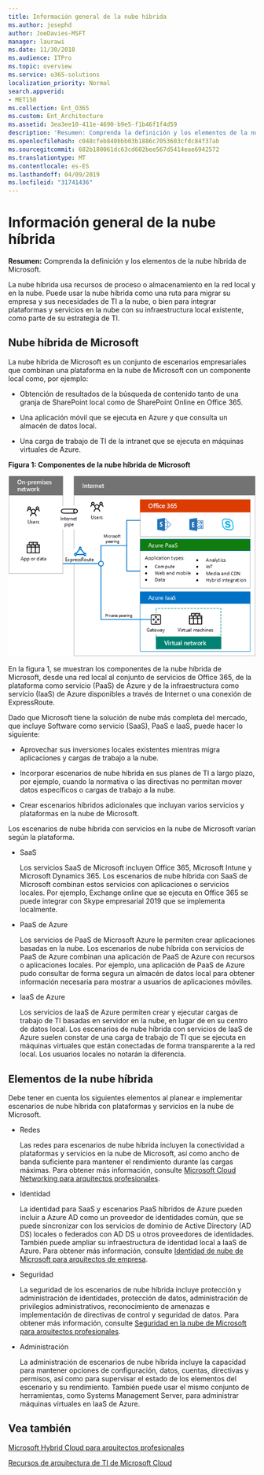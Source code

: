 ```yaml
---
title: Información general de la nube híbrida
ms.author: josephd
author: JoeDavies-MSFT
manager: laurawi
ms.date: 11/30/2018
ms.audience: ITPro
ms.topic: overview
ms.service: o365-solutions
localization_priority: Normal
search.appverid:
- MET150
ms.collection: Ent_O365
ms.custom: Ent_Architecture
ms.assetid: 3ea3ee10-411e-4690-b9e5-f1b46f1f4d59
description: 'Resumen: Comprenda la definición y los elementos de la nube híbrida de Microsoft.'
ms.openlocfilehash: c048cfeb840bbb03b1886c7053603cfdc84f37ab
ms.sourcegitcommit: 682b180061dc63cd602bee567d5414eae6942572
ms.translationtype: MT
ms.contentlocale: es-ES
ms.lasthandoff: 04/09/2019
ms.locfileid: "31741436"
---
```

# <a name="hybrid-cloud-overview"></a>Información general de la nube híbrida

 **Resumen:** Comprenda la definición y los elementos de la nube híbrida de Microsoft.
  
La nube híbrida usa recursos de proceso o almacenamiento en la red local y en la nube. Puede usar la nube híbrida como una ruta para migrar su empresa y sus necesidades de TI a la nube, o bien para integrar plataformas y servicios en la nube con su infraestructura local existente, como parte de su estrategia de TI.
  
## <a name="microsoft-hybrid-cloud"></a>Nube híbrida de Microsoft

La nube híbrida de Microsoft es un conjunto de escenarios empresariales que combinan una plataforma en la nube de Microsoft con un componente local como, por ejemplo: 
  
- Obtención de resultados de la búsqueda de contenido tanto de una granja de SharePoint local como de SharePoint Online en Office 365.
    
- Una aplicación móvil que se ejecuta en Azure y que consulta un almacén de datos local.
    
- Una carga de trabajo de TI de la intranet que se ejecuta en máquinas virtuales de Azure.
    
**Figura 1: Componentes de la nube híbrida de Microsoft**

![Componentes de la nube híbrida de Microsoft](media/Hybrid-Poster/MS-Hybrid-Cloud.png)
  
En la figura 1, se muestran los componentes de la nube híbrida de Microsoft, desde una red local al conjunto de servicios de Office 365, de la plataforma como servicio (PaaS) de Azure y de la infraestructura como servicio (IaaS) de Azure disponibles a través de Internet o una conexión de ExpressRoute.
  
Dado que Microsoft tiene la solución de nube más completa del mercado, que incluye Software como servicio (SaaS), PaaS e IaaS, puede hacer lo siguiente:
  
- Aprovechar sus inversiones locales existentes mientras migra aplicaciones y cargas de trabajo a la nube.
    
- Incorporar escenarios de nube híbrida en sus planes de TI a largo plazo, por ejemplo, cuando la normativa o las directivas no permitan mover datos específicos o cargas de trabajo a la nube.
    
- Crear escenarios híbridos adicionales que incluyan varios servicios y plataformas en la nube de Microsoft.
    
Los escenarios de nube híbrida con servicios en la nube de Microsoft varían según la plataforma.
  
- SaaS
    
    Los servicios SaaS de Microsoft incluyen Office 365, Microsoft Intune y Microsoft Dynamics 365. Los escenarios de nube híbrida con SaaS de Microsoft combinan estos servicios con aplicaciones o servicios locales. Por ejemplo, Exchange online que se ejecuta en Office 365 se puede integrar con Skype empresarial 2019 que se implementa localmente.
    
- PaaS de Azure
    
    Los servicios de PaaS de Microsoft Azure le permiten crear aplicaciones basadas en la nube. Los escenarios de nube híbrida con servicios de PaaS de Azure combinan una aplicación de PaaS de Azure con recursos o aplicaciones locales. Por ejemplo, una aplicación de PaaS de Azure pudo consultar de forma segura un almacén de datos local para obtener información necesaria para mostrar a usuarios de aplicaciones móviles.
    
- IaaS de Azure
    
    Los servicios de IaaS de Azure permiten crear y ejecutar cargas de trabajo de TI basadas en servidor en la nube, en lugar de en su centro de datos local. Los escenarios de nube híbrida con servicios de IaaS de Azure suelen constar de una carga de trabajo de TI que se ejecuta en máquinas virtuales que están conectadas de forma transparente a la red local. Los usuarios locales no notarán la diferencia.
    
## <a name="elements-of-hybrid-cloud"></a>Elementos de la nube híbrida

Debe tener en cuenta los siguientes elementos al planear e implementar escenarios de nube híbrida con plataformas y servicios en la nube de Microsoft.
  
- Redes
    
    Las redes para escenarios de nube híbrida incluyen la conectividad a plataformas y servicios en la nube de Microsoft, así como ancho de banda suficiente para mantener el rendimiento durante las cargas máximas. Para obtener más información, consulte [Microsoft Cloud Networking para arquitectos profesionales](microsoft-cloud-networking-for-enterprise-architects.md).
    
- Identidad
    
    La identidad para SaaS y escenarios PaaS híbridos de Azure pueden incluir a Azure AD como un proveedor de identidades común, que se puede sincronizar con los servicios de dominio de Active Directory (AD DS) locales o federados con AD DS u otros proveedores de identidades. También puede ampliar su infraestructura de identidad local a IaaS de Azure. Para obtener más información, consulte [Identidad de nube de Microsoft para arquitectos de empresa](microsoft-cloud-it-architecture-resources.md#identity).
    
- Seguridad
    
    La seguridad de los escenarios de nube híbrida incluye protección y administración de identidades, protección de datos, administración de privilegios administrativos, reconocimiento de amenazas e implementación de directivas de control y seguridad de datos. Para obtener más información, consulte [Seguridad en la nube de Microsoft para arquitectos profesionales](microsoft-cloud-it-architecture-resources.md#security).
    
- Administración
    
    La administración de escenarios de nube híbrida incluye la capacidad para mantener opciones de configuración, datos, cuentas, directivas y permisos, así como para supervisar el estado de los elementos del escenario y su rendimiento. También puede usar el mismo conjunto de herramientas, como Systems Management Server, para administrar máquinas virtuales en IaaS de Azure.
    
## <a name="see-also"></a>Vea también

[Microsoft Hybrid Cloud para arquitectos profesionales](microsoft-hybrid-cloud-for-enterprise-architects.md)
  
[Recursos de arquitectura de TI de Microsoft Cloud](microsoft-cloud-it-architecture-resources.md)

